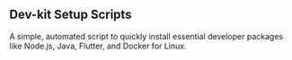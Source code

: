 ## Dev-kit Setup Scripts

A simple, automated script to quickly install essential developer packages like Node.js, Java, Flutter, and Docker for Linux.

